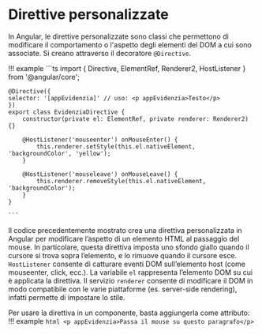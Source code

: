 # Direttive personalizzate

In Angular, le direttive personalizzate sono classi che permettono di modificare il comportamento o l'aspetto degli elementi del DOM a cui sono associate. Si creano attraverso il decoratore `@Directive`.

!!! example
    ```ts
    import { Directive, ElementRef, Renderer2, HostListener } from '@angular/core';

    @Directive({
    selector: '[appEvidenzia]' // uso: <p appEvidenzia>Testo</p>
    })
    export class EvidenziaDirective {
        constructor(private el: ElementRef, private renderer: Renderer2) {}

        @HostListener('mouseenter') onMouseEnter() {
            this.renderer.setStyle(this.el.nativeElement, 'backgroundColor', 'yellow');
        }

        @HostListener('mouseleave') onMouseLeave() {
            this.renderer.removeStyle(this.el.nativeElement, 'backgroundColor');
        }
    }

    ```

Il codice precedentemente mostrato crea una direttiva personalizzata in Angular per modificare l’aspetto di un elemento HTML al passaggio del mouse. In particolare, questa direttiva imposta uno sfondo giallo quando il cursore si trova sopra l’elemento, e lo rimuove quando il cursore esce. `HostListener` consente di catturare eventi DOM sull’elemento host (come mouseenter, click, ecc.). La variabile `el` rappresenta l’elemento DOM su cui è applicata la direttiva. Il servizio `renderer` consente di modificare il DOM in modo compatibile con le varie piattaforme (es. server-side rendering), infatti permette di impostare lo stile.

Per usare la direttiva in un componente, basta aggiungerla come attributo: 
!!! example
    ```html
    <p appEvidenzia>Passa il mouse su questo paragrafo</p>
    ```


